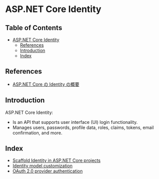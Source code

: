 # ASP.NET Core Identity

## Table of Contents <!-- omit in toc -->

- [ASP.NET Core Identity](#aspnet-core-identity)
  - [References](#references)
  - [Introduction](#introduction)
  - [Index](#index)

## References

- [ASP.NET Core の Identity の概要](https://learn.microsoft.com/ja-jp/aspnet/core/security/authentication/identity?view=aspnetcore-7.0&tabs=visual-studio)


## Introduction

ASP.NET Core Identity:

- Is an API that supports user interface (UI) login functionality.
- Manages users, passwords, profile data, roles, claims, tokens, email confirmation, and more.


## Index

- [Scaffold Identity in ASP.NET Core projects](./identity_scaffold.md)
- [Identity model customization](./identity_customization.md)
- [OAuth 2.0 provider authentication](./identity_oauth2.md)

